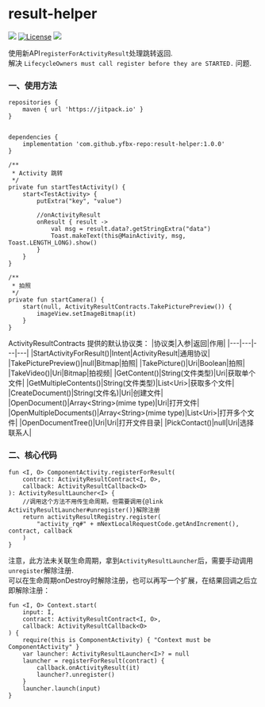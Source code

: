 # result-helper
[![](https://jitpack.io/v/yfbx-repo/result-helper.svg)](https://jitpack.io/#yfbx-repo/result-helper)
[![License](https://img.shields.io/github/license/yfbx-repo/result-helper)](https://mit-license.org/)
[![](https://img.shields.io/badge/release-1.0.0-blue.svg)](https://github.com/yfbx-repo/result-helper/releases)

使用新API`registerForActivityResult`处理跳转返回.    
解决 `LifecycleOwners must call register before they are STARTED.` 问题.        

### 一、使用方法
```
repositories {
    maven { url 'https://jitpack.io' }
}


dependencies {
    implementation 'com.github.yfbx-repo:result-helper:1.0.0'
}
```

```
/**
 * Activity 跳转
 */
private fun startTestActivity() {
    start<TestActivity> {
        putExtra("key", "value")

        //onActivityResult
        onResult { result ->
            val msg = result.data?.getStringExtra("data")
            Toast.makeText(this@MainActivity, msg, Toast.LENGTH_LONG).show()
        }
    }
}

/**
 * 拍照
 */
private fun startCamera() {
    start(null, ActivityResultContracts.TakePicturePreview()) {
        imageView.setImageBitmap(it)
    }
}

```
ActivityResultContracts 提供的默认协议类：
|协议类|入参|返回|作用|
|---|---|---|---|
|StartActivityForResult()|Intent|ActivityResult|通用协议|
|TakePicturePreview()|null|Bitmap|拍照|
|TakePicture()|Uri|Boolean|拍照|
|TakeVideo()|Uri|Bitmap|拍视频|
|GetContent()|String(文件类型)|Uri|获取单个文件|
|GetMultipleContents()|String(文件类型)|List\<Uri\>|获取多个文件|
|CreateDocument()|String(文件名)|Uri|创建文件|
|OpenDocument()|Array\<String\>(mime type)|Uri|打开文件|
|OpenMultipleDocuments()|Array\<String\>(mime type)|List\<Uri\>|打开多个文件|
|OpenDocumentTree()|Uri|Uri|打开文件目录|
|PickContact()|null|Uri|选择联系人|


### 二、核心代码
```
fun <I, O> ComponentActivity.registerForResult(
    contract: ActivityResultContract<I, O>,
    callback: ActivityResultCallback<O>
): ActivityResultLauncher<I> {
    //调用这个方法不用传生命周期，但需要调用{@link ActivityResultLauncher#unregister()}解除注册
    return activityResultRegistry.register(
        "activity_rq#" + mNextLocalRequestCode.getAndIncrement(), contract, callback
    )
}
```

注意，此方法未关联生命周期，拿到`ActivityResultLauncher`后，需要手动调用`unregister`解除注册.        
可以在生命周期onDestroy时解除注册，也可以再写一个扩展，在结果回调之后立即解除注册：    

```
fun <I, O> Context.start(
    input: I,
    contract: ActivityResultContract<I, O>,
    callback: ActivityResultCallback<O>
) {
    require(this is ComponentActivity) { "Context must be ComponentActivity" }
    var launcher: ActivityResultLauncher<I>? = null
    launcher = registerForResult(contract) {
        callback.onActivityResult(it)
        launcher?.unregister()
    }
    launcher.launch(input)
}
```
